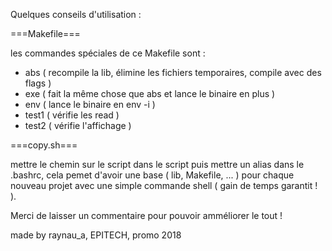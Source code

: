 Quelques conseils d'utilisation :

===Makefile===

les commandes spéciales de ce Makefile sont :
  - abs ( recompile la lib, élimine les fichiers temporaires, compile
          avec des flags )
  - exe ( fait la même chose que abs et lance le binaire en plus )
  - env ( lance le binaire en env -i )
  - test1 ( vérifie les read )
  - test2 ( vérifie l'affichage )

===copy.sh===

mettre le chemin sur le script dans le script puis mettre un alias dans
le .bashrc, cela pemet d'avoir une base ( lib, Makefile, ... ) pour
chaque nouveau projet avec une simple commande shell ( gain de temps
garantit ! ).




Merci de laisser un commentaire pour pouvoir amméliorer le tout !


made by raynau_a, EPITECH, promo 2018

